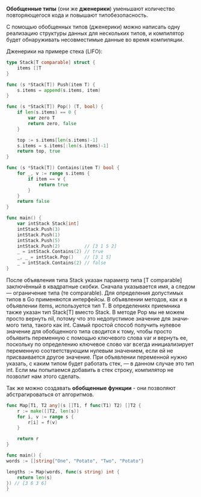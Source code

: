 **Обобщенные типы** (они же **дженерики**) уменьшают количество повторяющегося кода и повышают типобезопасность.

С помощью обобщенных типов (дженерики) можно написать одну реализацию структуры данных для нескольких типов, и компилятор будет обнаруживать несовместимые данные во время компиляции. 

Дженерики на примере стека (LIFO):
``` go
type Stack[T comparable] struct {
	items []T
}

func (s *Stack[T]) Push(item T) {
	s.items = append(s.items, item)
}

func (s *Stack[T]) Pop() (T, bool) {
	if len(s.items) == 0 {
		var zero T
		return zero, false
	}

	top := s.items[len(s.items)-1]
	s.items = s.items[:len(s.items)-1]
	return top, true
}

func (s *Stack[T]) Contains(item T) bool {
	for _, v := range s.items {
		if item == v {
			return true
		}
	}
	return false
}

func main() {
	var intStack Stack[int]
	intStack.Push(3)
	intStack.Push(1)
	intStack.Push(5)
	intStack.Push(2)         // [3 1 5 2]
	_ = intStack.Contains(2) // true
	_, _ = intStack.Pop()    // [3 1 5]
	_ = intStack.Contains(2) // false
}
```
После объявления типа Stack указан параметр типа [T comparable] заключённый в квадратные скоб­ки. Сначала указывается имя, а следом — ограничение типа (те comparable).  Для определения допустимых типов в Go применяются интерфейсы.
В объявлении методов, как и в объявлении items, используется тип T. В определениях приемника также указан тип Stack[T] вместо Stack. В методе Pop мы не можем просто вернуть nil, потому что это недопустимое значение для значи­мого типа, такого как int. Самый простой способ получить нулевое значение для обобщенного типа сводится к тому, чтобы просто объявить переменную с помо­щью ключевого слова var и вернуть ее, поскольку по определению ключевое слово var всегда инициализирует переменную соответствующим нулевым значением, если ей не присваивается другое значение. При объявлении переменной нужно указать, с каким типом будет работать стек, — в данном случае это тип int. Если мы попытаемся добавить в стек строку, компилятор не позволит нам этого сделать.

Так же можно создавать **обобщенные функции** - они позволяют абстрагироваться от алгоритмов.
``` go
func Map[T1, T2 any](s []T1, f func(T1) T2) []T2 {
	r := make([]T2, len(s))
	for i, v := range s {
		r[i] = f(v)
	}

	return r
}

func main() {
words := []string{"One", "Potato", "Two", "Potato"}

lengths := Map(words, func(s string) int {
	return len(s)
}) // [3 6 3 6]
}
```
